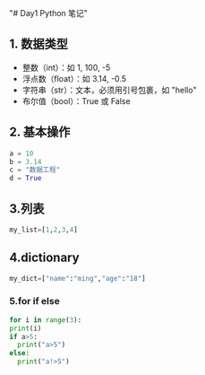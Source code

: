"# Day1 Python 笔记" 
## 1. 数据类型
- 整数（int）：如 1, 100, -5
- 浮点数（float）：如 3.14, -0.5
- 字符串（str）：文本，必须用引号包裹，如 "hello"
- 布尔值（bool）：True 或 False

## 2. 基本操作
```python
a = 10
b = 3.14
c = "数据工程"
d = True
```
## 3.列表
```python
my_list=[1,2,3,4]
```
## 4.dictionary
```python
my_dict=["name":"ming","age":"18"]
```
### 5.for if else
```python
for i in range(3):
print(i)
if a>5:
  print("a>5")
else:
  print("a!>5")
```
